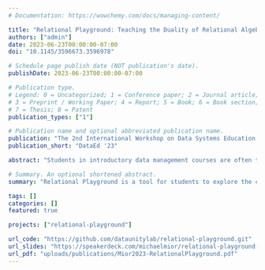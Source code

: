 ```yaml
---
# Documentation: https://wowchemy.com/docs/managing-content/

title: "Relational Playground: Teaching the Duality of Relational Algebra and SQL"
authors: ["admin"]
date: 2023-06-23T00:00:00-07:00
doi: "10.1145/3596673.3596978"

# Schedule page publish date (NOT publication's date).
publishDate: 2023-06-23T00:00:00-07:00

# Publication type.
# Legend: 0 = Uncategorized; 1 = Conference paper; 2 = Journal article;
# 3 = Preprint / Working Paper; 4 = Report; 5 = Book; 6 = Book section;
# 7 = Thesis; 8 = Patent
publication_types: ["1"]

# Publication name and optional abbreviated publication name.
publication: "The 2nd International Workshop on Data Systems Education: Bridging education practice with education research"
publication_short: "DataEd '23"

abstract: "Students in introductory data management courses are often taught how to write queries in SQL. This is a useful and practical skill, but it gives limited insight into how queries are processed by relational database engines. In contrast, relational algebra is a commonly used internal representation of queries by database engines, but can be challenging for students to grasp. We developed a tool we call Relational Playground for database students to explore the connection between relational algebra and SQL."

# Summary. An optional shortened abstract.
summary: "Relational Playground is a tool for students to explore the connection between relational algebra and SQL."

tags: []
categories: []
featured: true

projects: ["relational-playground"]

url_code: "https://github.com/dataunitylab/relational-playground.git"
url_slides: "https://speakerdeck.com/michaelmior/relational-playground-teaching-the-duality-of-relational-algebra-and-sql"
url_pdf: "uploads/publications/Mior2023-RelationalPlayground.pdf"
---
```

